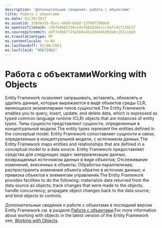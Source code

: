 ```yaml
---
description: 'Дополнительные сведения: работа с объектами'
title: Работа с объектами
ms.date: 03/30/2017
ms.assetid: 338d8a55-05cc-46b0-bbb8-1379d77068e9
ms.openlocfilehash: c567b8665750ce4ef682bd0ecccdafcd1f139217
ms.sourcegitcommit: ddf7edb67715a5b9a45e3dd44536dabc153c1de0
ms.translationtype: MT
ms.contentlocale: ru-RU
ms.lasthandoff: 02/06/2021
ms.locfileid: "99672963"
---
```

# <a name="working-with-objects"></a><span data-ttu-id="96256-103">Работа с объектами</span><span class="sxs-lookup"><span data-stu-id="96256-103">Working with Objects</span></span>

<span data-ttu-id="96256-104">Entity Framework позволяет запрашивать, вставлять, обновлять и удалять данные, которые выражаются в виде объектов среды CLR, являющихся экземплярами типов сущностей.</span><span class="sxs-lookup"><span data-stu-id="96256-104">The Entity Framework enables you to query, insert, update, and delete data, which is expressed as typed common language runtime (CLR) objects that are instances of entity types.</span></span> <span data-ttu-id="96256-105">Типы сущности представляют сущности, определенные в концептуальной модели.</span><span class="sxs-lookup"><span data-stu-id="96256-105">The entity types represent the entities defined in the conceptual model.</span></span> <span data-ttu-id="96256-106">Entity Framework сопоставляет сущности и связи, определенные в концептуальной модели, с источником данных.</span><span class="sxs-lookup"><span data-stu-id="96256-106">The Entity Framework maps entities and relationships that are defined in a conceptual model to a data source.</span></span> <span data-ttu-id="96256-107">Entity Framework предоставляет средства для следующих задач: материализации данных, возвращаемых источником данных в виде объектов; Отслеживание изменений, внесенных в объекты; Обработка параллелизма; распространить изменения объекта обратно в источник данных; и привязка объектов к элементам управления.</span><span class="sxs-lookup"><span data-stu-id="96256-107">The Entity Framework provides facilities to do the following: materialize data returned from the data source as objects; track changes that were made to the objects; handle concurrency; propagate object changes back to the data source; and bind objects to controls.</span></span>  
  
 <span data-ttu-id="96256-108">Дополнительные сведения о работе с объектами в последней версии Entity Framework см. в разделе [Работа с объектами](/previous-versions/gg696163(v=vs.103)).</span><span class="sxs-lookup"><span data-stu-id="96256-108">For more information about working with objects in the latest version of the Entity Framework see, [Working with Objects](/previous-versions/gg696163(v=vs.103)).</span></span>
